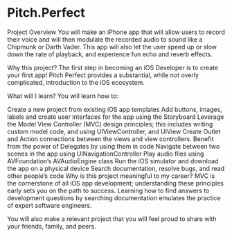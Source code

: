# Pitch.Perfect

Project Overview
You will make an iPhone app that will allow users to record their voice and will then modulate the recorded audio to sound like a Chipmunk or Darth Vader. This app will also let the user speed up or slow down the rate of playback, and experience fun echo and reverb effects.

Why this project?
The first step in becoming an iOS Developer is to create your first app! Pitch Perfect provides a substantial, while not overly complicated, introduction to the iOS ecosystem.

What will I learn?
You will learn how to:

Create a new project from existing iOS app templates
Add buttons, images, labels and create user interfaces for the app using the Storyboard
Leverage the Model View Controller (MVC) design principles; this includes writing custom model code, and using UIViewController, and UIView
Create Outlet and Action connections between the views and view controllers. Benefit from the power of Delegates by using them in code
Navigate between two scenes in the app using UINavigationController
Play audio files using AVFoundation’s AVAudioEngine class
Run the iOS simulator and download the app on a physical device
Search documentation, resolve bugs, and read other people’s code
Why is this project meaningful to my career?
MVC is the cornerstone of all iOS app development; understanding these principles early sets you on the path to success. Learning how to find answers to development questions by searching documentation emulates the practice of expert software engineers.

You will also make a relevant project that you will feel proud to share with your friends, family, and peers.
